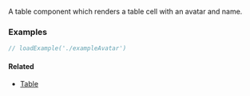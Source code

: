 A table component which renders a table cell with an avatar and name.

### Examples

```jsx
// loadExample('./exampleAvatar')
```

#### Related

- [Table](#!/Table)
